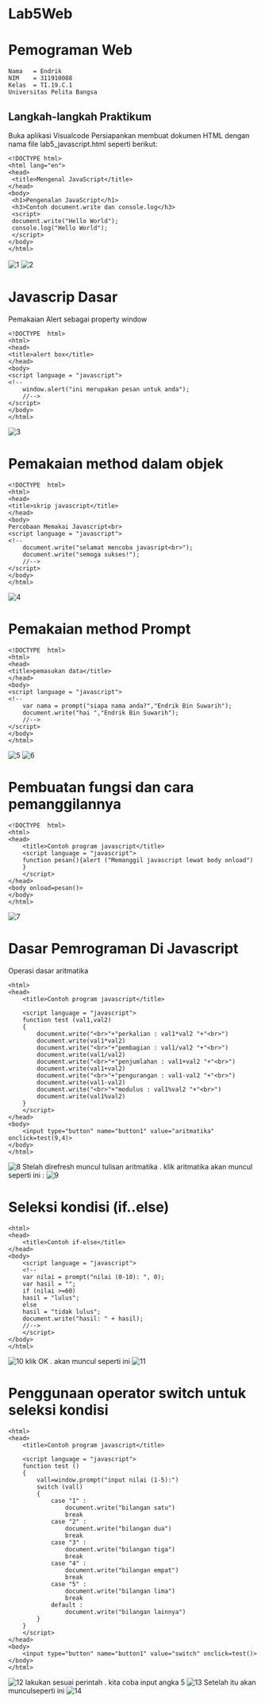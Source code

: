 # Lab5Web
# Pemograman Web
~~~
Nama   = Endrik
NIM    = 311910088
Kelas  = TI.19.C.1
Universitas Pelita Bangsa
~~~
## Langkah-langkah Praktikum
Buka aplikasi Visualcode 
Persiapankan membuat dokumen HTML dengan nama file lab5_javascript.html seperti berikut:
~~~
<!DOCTYPE html>
<html lang="en">
<head>
 <title>Mengenal JavaScript</title>
</head>
<body>
 <h1>Pengenalan JavaScript</h1>
 <h3>Contoh document.write dan console.log</h3>
 <script>
 document.write("Hello World");
 console.log("Hello World");
 </script>
</body>
</html>
~~~
![1](https://user-images.githubusercontent.com/81820421/116763805-077e8a00-aa49-11eb-8cb9-c3e496d1ade7.JPG)
![2](https://user-images.githubusercontent.com/81820421/116763977-9f7c7380-aa49-11eb-96b7-5aa113a36b48.JPG)
　　
# Javascrip Dasar
Pemakaian Alert sebagai property window
~~~
<!DOCTYPE  html>
<html>
<head>
<title>alert box</title>
</head>
<body>
<script language = "javascript">
<!--
    window.alert("ini merupakan pesan untuk anda");
    //-->
</script>
</body>
</html>
~~~
![3](https://user-images.githubusercontent.com/81820421/116764160-54af2b80-aa4a-11eb-8192-396d959d3407.JPG)

# Pemakaian method dalam objek
~~~
<!DOCTYPE  html>
<html>
<head>
<title>skrip javascript</title>
</head>
<body>
Percobaan Memakai Javascript<br> 
<script language = "javascript">
<!--
    document.write("selamat mencoba javasript<br>");
    document.write("semoga sukses!");
    //-->
</script>
</body>
</html>
~~~
![4](https://user-images.githubusercontent.com/81820421/116764252-bd96a380-aa4a-11eb-85b9-9c9d2d611b07.JPG)

# Pemakaian method Prompt
~~~
<!DOCTYPE  html>
<html>
<head>
<title>pemasukan data</title>
</head>
<body>
<script language = "javascript">
<!--
    var nama = prompt("siapa nama anda?","Endrik Bin Suwarih");
    document.write("hai ","Endrik Bin Suwarih");
    //-->
</script>
</body>
</html>
~~~
![5](https://user-images.githubusercontent.com/81820421/116764490-7361f200-aa4b-11eb-8cbb-7aad65be1eb2.JPG)
![6](https://user-images.githubusercontent.com/81820421/116764567-b4f29d00-aa4b-11eb-8281-61e79bb100f8.JPG)
# Pembuatan fungsi dan cara pemanggilannya
~~~
<!DOCTYPE  html>
<html>
<head>
    <title>Contoh program javascript</title>
    <script language = "javascript">
    function pesan(){alert ("Memanggil javascript lewat body onload")
    }
    </script>
</head>
<body onload=pesan()>
</body>
</html>
~~~
![7](https://user-images.githubusercontent.com/81820421/116764699-19156100-aa4c-11eb-86cc-29377657ffea.JPG)
# Dasar Pemrograman Di Javascript
Operasi dasar aritmatika
~~~
<html>
<head>
    <title>Contoh program javascript</title>

    <script language = "javascript">
    function test (val1,val2)
    {   
        document.write("<br>"+"perkalian : val1*val2 "+"<br>")
        document.write(val1*val2)
        document.write("<br>"+"pembagian : val1/val2 "+"<br>")
        document.write(val1/val2)
        document.write("<br>"+"penjumlahan : val1+val2 "+"<br>")
        document.write(val1+val2)
        document.write("<br>"+"pengurangan : val1-val2 "+"<br>")
        document.write(val1-val2)
        document.write("<br>"+"modulus : val1%val2 "+"<br>")
        document.write(val1%val2)
    }
    </script>
</head>
<body>
    <input type="button" name="button1" value="aritmatika" onclick=test(9,4)>
</body>
</html>
~~~
![8](https://user-images.githubusercontent.com/81820421/116764815-8c1ed780-aa4c-11eb-8251-f08d645f9e1b.JPG)
Stelah direfresh muncul tulisan aritmatika . klik aritmatika akan muncul seperti ini :
![9](https://user-images.githubusercontent.com/81820421/116764922-f768a980-aa4c-11eb-8f94-27e2744020be.JPG)
# Seleksi kondisi (if..else)
~~~
<html>
<head>
    <title>Contoh if-else</title>
</head>
<body>
    <script language = "javascript">
    <!--
    var nilai = prompt("nilai (0-10): ", 0);
    var hasil = "";
    if (nilai >=60)
    hasil = "lulus";
    else
    hasil = "tidak lulus";
    document.write("hasil: " + hasil);
    //-->    
    </script>
</body>
</html>
~~~
![10](https://user-images.githubusercontent.com/81820421/116764960-3139b000-aa4d-11eb-9ea4-6348b15c4a5f.JPG)
klik OK . akan muncul seperti ini 
![11](https://user-images.githubusercontent.com/81820421/116765024-6f36d400-aa4d-11eb-863e-8b4111dffaf2.JPG)
# Penggunaan operator switch untuk seleksi kondisi
~~~
<html>
<head>
    <title>Contoh program javascript</title>

    <script language = "javascript">
    function test ()
    {
        vall=window.prompt("input nilai (1-5):")
        switch (vall)
        {
            case "1" :
                document.write("bilangan satu")
                break
            case "2" :
                document.write("bilangan dua")
                break
            case "3" :
                document.write("bilangan tiga")
                break
            case "4" :
                document.write("bilangan empat")
                break            
            case "5" :
                document.write("bilangan lima")
                break
            default :
                document.write("bilangan lainnya")
        }
    }
    </script>
</head>
<body>
    <input type="button" name="button1" value="switch" onclick=test()>
</body>
</html>
~~~
![12](https://user-images.githubusercontent.com/81820421/116765130-f5531a80-aa4d-11eb-85a9-70a8d0ce1a9c.JPG)
lakukan sesuai perintah . kita coba input angka 5 
![13](https://user-images.githubusercontent.com/81820421/116765152-0c920800-aa4e-11eb-896f-75066af1e50f.JPG)
Setelah itu akan munculseperti ini 
![14](https://user-images.githubusercontent.com/81820421/116765162-19aef700-aa4e-11eb-9b75-d9a96f2444d4.JPG)











